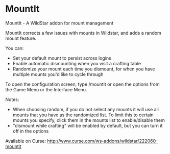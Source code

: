 MountIt
=======

MountIt - A WildStar addon for mount management



MountIt corrects a few issues with mounts in Wildstar, and adds a random mount feature.

You can:

* Set your default mount to persist across logins
* Enable automatic dismounting when you visit a crafting table
* Randomize your mount each time you dismount, for when you have multiple mounts you'd like to cycle through

To open the configuration screen, type /mountit or open the options from the Game Menu or the Interface Menu.

Notes:

* When choosing random, if you do not select any mounts it will use all mounts that you have as the randomized list. To limit this to certain mounts you specify, click them in the mounts list to enable/disable them
* "dismount while crafting" will be enabled by default, but you can turn it off in the options


Available on Curse: http://www.curse.com/ws-addons/wildstar/222060-mountit
